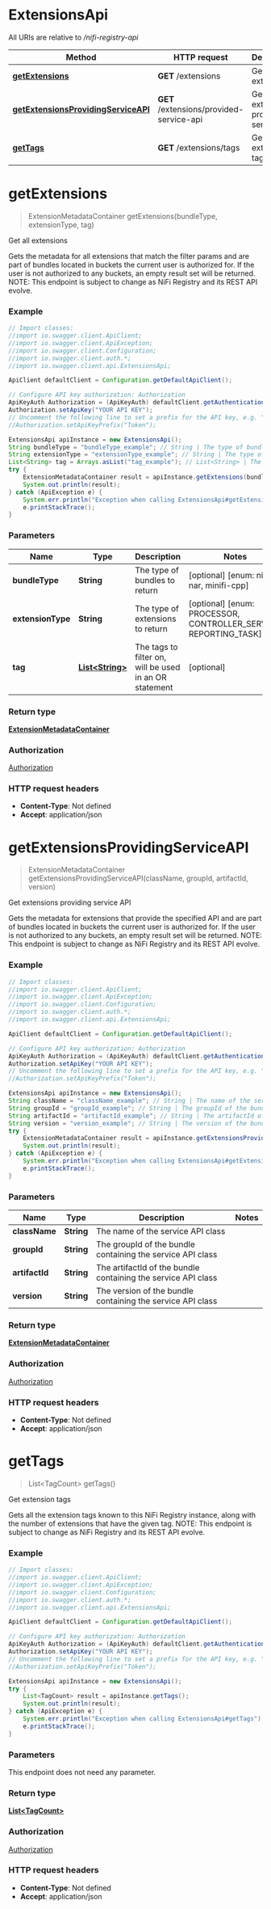 # ExtensionsApi

All URIs are relative to */nifi-registry-api*

Method | HTTP request | Description
------------- | ------------- | -------------
[**getExtensions**](ExtensionsApi.md#getExtensions) | **GET** /extensions | Get all extensions
[**getExtensionsProvidingServiceAPI**](ExtensionsApi.md#getExtensionsProvidingServiceAPI) | **GET** /extensions/provided-service-api | Get extensions providing service API
[**getTags**](ExtensionsApi.md#getTags) | **GET** /extensions/tags | Get extension tags

<a name="getExtensions"></a>
# **getExtensions**
> ExtensionMetadataContainer getExtensions(bundleType, extensionType, tag)

Get all extensions

Gets the metadata for all extensions that match the filter params and are part of bundles located in buckets the current user is authorized for. If the user is not authorized to any buckets, an empty result set will be returned.  NOTE: This endpoint is subject to change as NiFi Registry and its REST API evolve.

### Example
```java
// Import classes:
//import io.swagger.client.ApiClient;
//import io.swagger.client.ApiException;
//import io.swagger.client.Configuration;
//import io.swagger.client.auth.*;
//import io.swagger.client.api.ExtensionsApi;

ApiClient defaultClient = Configuration.getDefaultApiClient();

// Configure API key authorization: Authorization
ApiKeyAuth Authorization = (ApiKeyAuth) defaultClient.getAuthentication("Authorization");
Authorization.setApiKey("YOUR API KEY");
// Uncomment the following line to set a prefix for the API key, e.g. "Token" (defaults to null)
//Authorization.setApiKeyPrefix("Token");

ExtensionsApi apiInstance = new ExtensionsApi();
String bundleType = "bundleType_example"; // String | The type of bundles to return
String extensionType = "extensionType_example"; // String | The type of extensions to return
List<String> tag = Arrays.asList("tag_example"); // List<String> | The tags to filter on, will be used in an OR statement
try {
    ExtensionMetadataContainer result = apiInstance.getExtensions(bundleType, extensionType, tag);
    System.out.println(result);
} catch (ApiException e) {
    System.err.println("Exception when calling ExtensionsApi#getExtensions");
    e.printStackTrace();
}
```

### Parameters

Name | Type | Description  | Notes
------------- | ------------- | ------------- | -------------
 **bundleType** | **String**| The type of bundles to return | [optional] [enum: nifi-nar, minifi-cpp]
 **extensionType** | **String**| The type of extensions to return | [optional] [enum: PROCESSOR, CONTROLLER_SERVICE, REPORTING_TASK]
 **tag** | [**List&lt;String&gt;**](String.md)| The tags to filter on, will be used in an OR statement | [optional]

### Return type

[**ExtensionMetadataContainer**](ExtensionMetadataContainer.md)

### Authorization

[Authorization](../README.md#Authorization)

### HTTP request headers

 - **Content-Type**: Not defined
 - **Accept**: application/json

<a name="getExtensionsProvidingServiceAPI"></a>
# **getExtensionsProvidingServiceAPI**
> ExtensionMetadataContainer getExtensionsProvidingServiceAPI(className, groupId, artifactId, version)

Get extensions providing service API

Gets the metadata for extensions that provide the specified API and are part of bundles located in buckets the current user is authorized for. If the user is not authorized to any buckets, an empty result set will be returned.  NOTE: This endpoint is subject to change as NiFi Registry and its REST API evolve.

### Example
```java
// Import classes:
//import io.swagger.client.ApiClient;
//import io.swagger.client.ApiException;
//import io.swagger.client.Configuration;
//import io.swagger.client.auth.*;
//import io.swagger.client.api.ExtensionsApi;

ApiClient defaultClient = Configuration.getDefaultApiClient();

// Configure API key authorization: Authorization
ApiKeyAuth Authorization = (ApiKeyAuth) defaultClient.getAuthentication("Authorization");
Authorization.setApiKey("YOUR API KEY");
// Uncomment the following line to set a prefix for the API key, e.g. "Token" (defaults to null)
//Authorization.setApiKeyPrefix("Token");

ExtensionsApi apiInstance = new ExtensionsApi();
String className = "className_example"; // String | The name of the service API class
String groupId = "groupId_example"; // String | The groupId of the bundle containing the service API class
String artifactId = "artifactId_example"; // String | The artifactId of the bundle containing the service API class
String version = "version_example"; // String | The version of the bundle containing the service API class
try {
    ExtensionMetadataContainer result = apiInstance.getExtensionsProvidingServiceAPI(className, groupId, artifactId, version);
    System.out.println(result);
} catch (ApiException e) {
    System.err.println("Exception when calling ExtensionsApi#getExtensionsProvidingServiceAPI");
    e.printStackTrace();
}
```

### Parameters

Name | Type | Description  | Notes
------------- | ------------- | ------------- | -------------
 **className** | **String**| The name of the service API class |
 **groupId** | **String**| The groupId of the bundle containing the service API class |
 **artifactId** | **String**| The artifactId of the bundle containing the service API class |
 **version** | **String**| The version of the bundle containing the service API class |

### Return type

[**ExtensionMetadataContainer**](ExtensionMetadataContainer.md)

### Authorization

[Authorization](../README.md#Authorization)

### HTTP request headers

 - **Content-Type**: Not defined
 - **Accept**: application/json

<a name="getTags"></a>
# **getTags**
> List&lt;TagCount&gt; getTags()

Get extension tags

Gets all the extension tags known to this NiFi Registry instance, along with the number of extensions that have the given tag.  NOTE: This endpoint is subject to change as NiFi Registry and its REST API evolve.

### Example
```java
// Import classes:
//import io.swagger.client.ApiClient;
//import io.swagger.client.ApiException;
//import io.swagger.client.Configuration;
//import io.swagger.client.auth.*;
//import io.swagger.client.api.ExtensionsApi;

ApiClient defaultClient = Configuration.getDefaultApiClient();

// Configure API key authorization: Authorization
ApiKeyAuth Authorization = (ApiKeyAuth) defaultClient.getAuthentication("Authorization");
Authorization.setApiKey("YOUR API KEY");
// Uncomment the following line to set a prefix for the API key, e.g. "Token" (defaults to null)
//Authorization.setApiKeyPrefix("Token");

ExtensionsApi apiInstance = new ExtensionsApi();
try {
    List<TagCount> result = apiInstance.getTags();
    System.out.println(result);
} catch (ApiException e) {
    System.err.println("Exception when calling ExtensionsApi#getTags");
    e.printStackTrace();
}
```

### Parameters
This endpoint does not need any parameter.

### Return type

[**List&lt;TagCount&gt;**](TagCount.md)

### Authorization

[Authorization](../README.md#Authorization)

### HTTP request headers

 - **Content-Type**: Not defined
 - **Accept**: application/json

